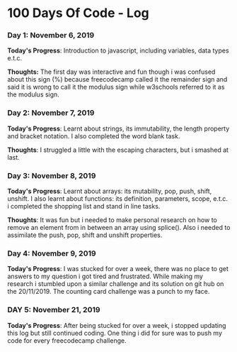 # 100 Days Of Code - Log

### Day 1: November 6, 2019 

**Today's Progress**: Introduction to javascript, including variables, data types e.t.c.

**Thoughts:** The first day was interactive and fun though i was confused about this sign (%) because freecodecamp called it the remainder sign and said it is wrong to call it the modulus sign while w3schools referred to it as the modulus sign.

### Day 2: November 7, 2019

**Today's Progress**: Learnt about strings, its immutability, the length property and bracket notation. I also completed the word blank task.

**Thoughts**: I struggled a little with the escaping characters, but i smashed at last.

### Day 3: November 8, 2019

**Today's Progress**: Learnt about arrays: its mutability, pop, push, shift, unshift.
I also learnt about functions: its definition, parameters, scope, e.t.c.
i completed the shopping list and stand in line tasks.

**Thoughts**: It was fun but i needed to make personal research on how to remove an element from in between an array using splice(). Also i needed to assimilate the push, pop, shift and unshift properties.

### Day 4: November 9, 2019

**Today's Progress**: I was stucked for over a week, there was no place to get answers to my question i got tired and frustrated. While making my research i stumbled upon a similar challenge and its solution on git hub on the 20/11/2019.
The counting card challenge was a punch to my face.

### DAY 5: November 21, 2019

**Today's Progress**: After being stucked for over a week, i stopped updating this log but still continued coding. One thing i did for sure was to push my code for every freecodecamp challenge.

